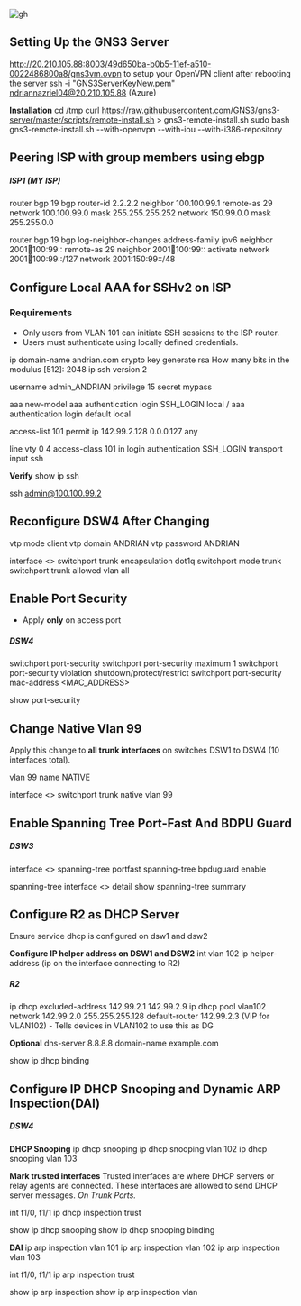 
![gh](https://raw.githubusercontent.com/ndriannazriel04/Advanced-Network-Tech/main/obsidian/images1732526463000wtzsqk.png)

## Setting Up the GNS3 Server
http://20.210.105.88:8003/49d650ba-b0b5-11ef-a510-0022486800a8/gns3vm.ovpn to setup your OpenVPN client after rebooting the server
ssh -i "GNS3ServerKeyNew.pem" ndriannazriel04@20.210.105.88 (Azure)

**Installation**
cd /tmp
curl https://raw.githubusercontent.com/GNS3/gns3-server/master/scripts/remote-install.sh > gns3-remote-install.sh
sudo bash gns3-remote-install.sh --with-openvpn --with-iou --with-i386-repository

## Peering ISP with group members using ebgp

##### ISP1 (MY ISP)
router bgp 19
bgp router-id 2.2.2.2 
neighbor 100.100.99.1 remote-as 29
network 100.100.99.0 mask 255.255.255.252
network 150.99.0.0 mask 255.255.0.0

router bgp 19
bgp log-neighbor-changes
address-family ipv6
neighbor 2001:100:100:99:: remote-as 29
neighbor 2001:100:100:99:: activate
network 2001:100:100:99::/127
network 2001:150:99::/48


## Configure Local AAA for SSHv2 on ISP

### Requirements 
- Only users from VLAN 101 can initiate SSH sessions to the ISP router.
- Users must authenticate using locally defined credentials.

ip domain-name andrian.com
crypto key generate rsa
How many bits in the modulus [512]: 2048
ip ssh version 2

username admin_ANDRIAN privilege 15 secret mypass

aaa new-model
aaa authentication login SSH_LOGIN local / aaa authentication login default local

access-list 101 permit ip 142.99.2.128 0.0.0.127 any

line vty 0 4
access-class 101 in
login authentication SSH_LOGIN
transport input ssh

**Verify**
show ip ssh

ssh admin@100.100.99.2

## Reconfigure DSW4 After Changing

vtp mode client
vtp domain ANDRIAN
vtp password ANDRIAN

interface <>
switchport trunk encapsulation dot1q
switchport mode trunk
switchport trunk allowed vlan all

## Enable Port Security

- Apply **only** on access port

##### DSW4
switchport port-security
switchport port-security maximum 1
switchport port-security violation shutdown/protect/restrict
switchport port-security mac-address <MAC_ADDRESS>

show port-security

## Change Native Vlan 99
Apply this change to **all trunk interfaces** on switches DSW1 to DSW4 (10 interfaces total).

vlan 99
name NATIVE

interface <>
switchport trunk native vlan 99

## Enable Spanning Tree Port-Fast And BDPU Guard

##### DSW3
interface <>
spanning-tree portfast
spanning-tree bpduguard enable

spanning-tree interface <> detail
show spanning-tree summary

## Configure R2 as DHCP Server
Ensure service dhcp is configured on dsw1 and dsw2

**Configure IP helper address on DSW1 and DSW2**
int vlan 102
ip helper-address (ip on the interface connecting to R2)

##### R2
ip dhcp excluded-address 142.99.2.1 142.99.2.9
ip dhcp pool vlan102
network 142.99.2.0 255.255.255.128
default-router 142.99.2.3 (VIP for VLAN102) - Tells devices in VLAN102 to use this as DG

**Optional**
dns-server 8.8.8.8
domain-name example.com

show ip dhcp binding

## Configure IP DHCP Snooping and Dynamic ARP Inspection(DAI)

##### DSW4 
**DHCP Snooping**
ip dhcp snooping
ip dhcp snooping vlan 102
ip dhcp snooping vlan 103

**Mark trusted interfaces**
Trusted interfaces are where DHCP servers or relay agents are connected. These interfaces are allowed to send DHCP server messages. *On Trunk Ports.*

int f1/0, f1/1 
ip dhcp inspection trust

show ip dhcp snooping
show ip dhcp snooping binding

**DAI**
ip arp inspection vlan 101
ip arp inspection vlan 102
ip arp inspection vlan 103

int f1/0, f1/1
ip arp inspection trust

show ip arp inspection
show ip arp inspection vlan <vlan-id>
